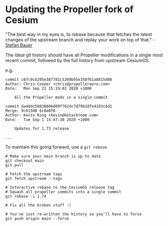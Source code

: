 # Updating the Propeller fork of Cesium

"The best way in my eyes is, to rebase because that fetches the latest changes of the upstream branch and replay your work on top of that." - [Stefan Bauer](https://stefanbauer.me/articles/how-to-keep-your-git-fork-up-to-date)

The ideal git history should have all Propeller modifications in a single most recent commit, followed by the full history from upstream CesiumGS.

e.g.

```
commit c6fc9cb205e387781c5269b95e350f61a8815d08
Author: Chris Cooper <chris@propelleraero.com>
Date:   Mon Sep 21 15:19:02 2020 +1000

    All the Propeller mods in a single commit

commit da4ddc58830606d89f762dc7d79b3dfe4103c6d1
Merge: 9c61508 6c0a0f8
Author: Kevin Ring <kevin@kotachrome.com>
Date:   Tue Sep 1 15:47:38 2020 +1000

    Updates for 1.73 release

...
```

To maintain this going forward, use a `git rebase`.

```
# Make sure your main branch is up to date
git checkout main
git pull

# Fetch the upstream tags
git fetch upstream --tags

# Interactive rebase to the CesiumGS release tag
# Squash all propeller commits into a single commit
git rebase -i 1.74

# Fix all the broken stuff :)

# You've just re-written the history so you'll have to force
git push origin main --force
```
